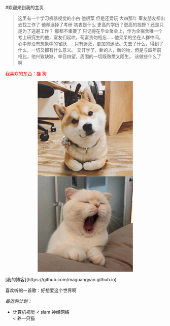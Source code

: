 #欢迎来到我的主页
> 这里有一个学习机器视觉的小白
> 他很菜 但是还爱玩
> 大四那年 室友朋友都出去找工作了 他却选择了考研
> 初衷是什么 更高的学历？更高的视野？还是只是为了逃避工作？ 那都不重要了
> 只记得在毕业聚会上，作为全宿舍唯一个考上研究生的他，室友们起哄，苟富贵勿相忘......他呆呆的坐在人群中间，心中却没有想象中的雀跃……只有迷茫，更加的迷茫。失去了什么，得到了什么，一切又都有什么意义。
> 又开学了，新的人，新的物，但是与四年前相比，他兴致缺缺，举目四望，周围的一切既熟悉又陌生。
> 该做些什么了啊

<label style="color:red">我喜欢的东西：猫 狗</label>
<p align="center">
  <img src="assets/1.jpg" align="center" width="300">
  <img src="assets/7.jpg" align="center" width="300">
</p>
[我的博客](https://github.com/maguangyan.github.io)


喜欢听的一首歌：好想爱这个世界啊

*最近的计划：*
* 计算机视觉
< slam 神经网络<br>
< 养一只猫


 
    
    
    
    
